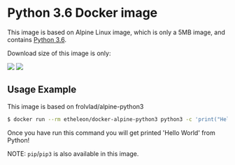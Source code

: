 Python 3.6 Docker image
=======================

This image is based on Alpine Linux image, which is only a 5MB image, and contains
[Python 3.6](https://www.python.org/).

Download size of this image is only:

[![](https://images.microbadger.com/badges/image/etheleon/docker-alpine-python3.svg)](https://microbadger.com/images/etheleon/docker-alpine-python3 "Get your own image badge on microbadger.com")
[![](https://images.microbadger.com/badges/version/etheleon/docker-alpine-python3.svg)](https://microbadger.com/images/etheleon/docker-alpine-python3 "Get your own version badge on microbadger.com")

Usage Example
-------------

This image is based on frolvlad/alpine-python3

```bash
$ docker run --rm etheleon/docker-alpine-python3 python3 -c 'print("Hello World")'
```

Once you have run this command you will get printed 'Hello World' from Python!

NOTE: `pip`/`pip3` is also available in this image.
